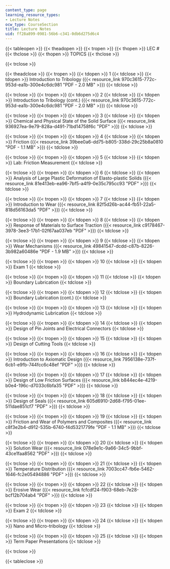 ```yaml
---
content_type: page
learning_resource_types:
- Lecture Notes
ocw_type: CourseSection
title: Lecture Notes
uid: ff28a899-0981-56b6-c341-0db6d275d6c4
---
```


{{< tableopen >}}
{{< theadopen >}}
{{< tropen >}}
{{< thopen >}}
LEC #
{{< thclose >}}
{{< thopen >}}
TOPICS
{{< thclose >}}

{{< trclose >}}

{{< theadclose >}}
{{< tropen >}}
{{< tdopen >}}
1
{{< tdclose >}}
{{< tdopen >}}
Introduction to Tribology ({{< resource_link 970c3615-772c-953d-ea1b-300e4c6dc981 "PDF - 2.0 MB" >}})
{{< tdclose >}}

{{< trclose >}}
{{< tropen >}}
{{< tdopen >}}
2
{{< tdclose >}}
{{< tdopen >}}
Introduction to Tribology (cont.) ({{< resource_link 970c3615-772c-953d-ea1b-300e4c6dc981 "PDF - 2.0 MB" >}})
{{< tdclose >}}

{{< trclose >}}
{{< tropen >}}
{{< tdopen >}}
3
{{< tdclose >}}
{{< tdopen >}}
Chemical and Physical State of the Solid Surface ({{< resource_link 936927ea-9e79-828a-d491-71bd14758f6c "PDF" >}})
{{< tdclose >}}

{{< trclose >}}
{{< tropen >}}
{{< tdopen >}}
4
{{< tdclose >}}
{{< tdopen >}}
Friction ({{< resource_link 39bee0a6-dd75-b805-338d-29c25b8a0810 "PDF - 1.1 MB" >}})
{{< tdclose >}}

{{< trclose >}}
{{< tropen >}}
{{< tdopen >}}
5
{{< tdclose >}}
{{< tdopen >}}
Lab: Friction Measurement
{{< tdclose >}}

{{< trclose >}}
{{< tropen >}}
{{< tdopen >}}
6
{{< tdclose >}}
{{< tdopen >}}
Analysis of Large Plastic Deformation of Elasto-plastic Solids ({{< resource_link 81e413eb-ea96-7bf5-a4f9-0e35c795cc93 "PDF" >}})
{{< tdclose >}}

{{< trclose >}}
{{< tropen >}}
{{< tdopen >}}
7
{{< tdclose >}}
{{< tdopen >}}
Introduction to Wear ({{< resource_link 82f5d26b-ac44-fb51-22a5-818d56163da5 "PDF" >}})
{{< tdclose >}}

{{< trclose >}}
{{< tropen >}}
{{< tdopen >}}
8
{{< tdclose >}}
{{< tdopen >}}
Response of Materials to Surface Traction ({{< resource_link c9178467-3978-3ee3-17b1-02f67aa037eb "PDF" >}})
{{< tdclose >}}

{{< trclose >}}
{{< tropen >}}
{{< tdopen >}}
9
{{< tdclose >}}
{{< tdopen >}}
Wear Mechanisms ({{< resource_link 49841547-dcdd-c87b-8226-3b982a60486e "PDF - 1.9 MB" >}})
{{< tdclose >}}

{{< trclose >}}
{{< tropen >}}
{{< tdopen >}}
10
{{< tdclose >}}
{{< tdopen >}}
Exam 1
{{< tdclose >}}

{{< trclose >}}
{{< tropen >}}
{{< tdopen >}}
11
{{< tdclose >}}
{{< tdopen >}}
Boundary Lubrication
{{< tdclose >}}

{{< trclose >}}
{{< tropen >}}
{{< tdopen >}}
12
{{< tdclose >}}
{{< tdopen >}}
Boundary Lubrication (cont.)
{{< tdclose >}}

{{< trclose >}}
{{< tropen >}}
{{< tdopen >}}
13
{{< tdclose >}}
{{< tdopen >}}
Hydrodynamic Lubrication
{{< tdclose >}}

{{< trclose >}}
{{< tropen >}}
{{< tdopen >}}
14
{{< tdclose >}}
{{< tdopen >}}
Design of Pin Joints and Electrical Connectors
{{< tdclose >}}

{{< trclose >}}
{{< tropen >}}
{{< tdopen >}}
15
{{< tdclose >}}
{{< tdopen >}}
Design of Cutting Tools
{{< tdclose >}}

{{< trclose >}}
{{< tropen >}}
{{< tdopen >}}
16
{{< tdclose >}}
{{< tdopen >}}
Introduction to Axiomatic Design ({{< resource_link 7956138e-737f-6cb1-e9fb-744fcc6c48ef "PDF" >}})
{{< tdclose >}}

{{< trclose >}}
{{< tropen >}}
{{< tdopen >}}
17
{{< tdclose >}}
{{< tdopen >}}
Design of Low Friction Surfaces ({{< resource_link b844ec4e-4219-b0e4-196c-d7033c6bfa35 "PDF" >}})
{{< tdclose >}}

{{< trclose >}}
{{< tropen >}}
{{< tdopen >}}
18
{{< tdclose >}}
{{< tdopen >}}
Design of Seals ({{< resource_link 605d6910-2d68-f795-01ee-511dae851cf7 "PDF" >}})
{{< tdclose >}}

{{< trclose >}}
{{< tropen >}}
{{< tdopen >}}
19
{{< tdclose >}}
{{< tdopen >}}
Friction and Wear of Polymers and Composites ({{< resource_link c8f3e2b4-d912-535b-6740-f4d5321779fe "PDF - 1.1 MB" >}})
{{< tdclose >}}

{{< trclose >}}
{{< tropen >}}
{{< tdopen >}}
20
{{< tdclose >}}
{{< tdopen >}}
Solution Wear ({{< resource_link 078e9e1c-9a66-34c5-9bbf-43ce1faa8562 "PDF" >}})
{{< tdclose >}}

{{< trclose >}}
{{< tropen >}}
{{< tdopen >}}
21
{{< tdclose >}}
{{< tdopen >}}
Temperature Distribution ({{< resource_link 7003cc47-fb6e-5462-1646-fc2e05494886 "PDF" >}})
{{< tdclose >}}

{{< trclose >}}
{{< tropen >}}
{{< tdopen >}}
22
{{< tdclose >}}
{{< tdopen >}}
Erosive Wear ({{< resource_link fcfcdf24-f903-68eb-7e28-bcf12b704ab4 "PDF" >}})
{{< tdclose >}}

{{< trclose >}}
{{< tropen >}}
{{< tdopen >}}
23
{{< tdclose >}}
{{< tdopen >}}
Exam 2
{{< tdclose >}}

{{< trclose >}}
{{< tropen >}}
{{< tdopen >}}
24
{{< tdclose >}}
{{< tdopen >}}
Nano and Micro-tribology
{{< tdclose >}}

{{< trclose >}}
{{< tropen >}}
{{< tdopen >}}
25
{{< tdclose >}}
{{< tdopen >}}
Term Paper Presentations
{{< tdclose >}}

{{< trclose >}}

{{< tableclose >}}